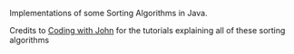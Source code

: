 Implementations of some Sorting Algorithms in Java.

Credits to [Coding with John](https://www.youtube.com/@CodingWithJohn) for the tutorials explaining all of these sorting algorithms